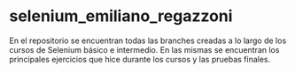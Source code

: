 # selenium_emiliano_regazzoni

En el repositorio se encuentran todas las branches creadas a lo largo de los cursos de Selenium básico e intermedio. 
En las mismas se encuentran los principales ejercicios que hice durante los cursos y las pruebas finales.
